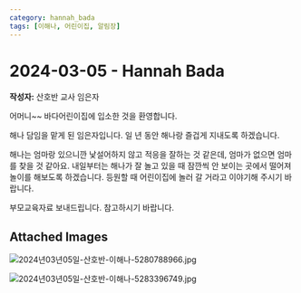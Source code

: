 ```yaml
---
category: hannah_bada
tags: [이해나, 어린이집, 알림장]
---
```


# 2024-03-05 - Hannah Bada

**작성자:** 산호반 교사 임은자  

어머니~~ 바다어린이집에 입소한 것을 환영합니다.

해나 담임을 맡게 된 임은자입니다. 일 년 동안 해나랑 즐겁게 지내도록 하겠습니다.

해나는 엄마랑 있으니깐 낯설어하지 않고 적응을 잘하는 것 같은데, 엄마가 없으면 엄마를 찾을 것 같아요. 내일부터는 해나가 잘 놀고 있을 때 잠깐씩 안 보이는 곳에서 떨어져 놀이를 해보도록 하겠습니다. 등원할 때 어린이집에  놀러 갈 거라고 이야기해 주시기 바랍니다.

부모교육자료 보내드립니다. 참고하시기 바랍니다.

## Attached Images
![2024년03년05일-산호반-이해나-5280788966.jpg](d:\Users\hannah\Downloads\kids\photo\2024년03년05일-산호반-이해나-5280788966.jpg)

![2024년03년05일-산호반-이해나-5283396749.jpg](d:\Users\hannah\Downloads\kids\photo\2024년03년05일-산호반-이해나-5283396749.jpg)

